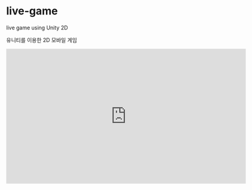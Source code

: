 # live-game
live game using Unity 2D


유니티를 이용한 2D 모바일 게임

<iframe width="640" height="360" src="https://www.youtube.com/embed/6Az2cNU7gUw" frameborder="0" gesture="media" allowfullscreen=""></iframe>
